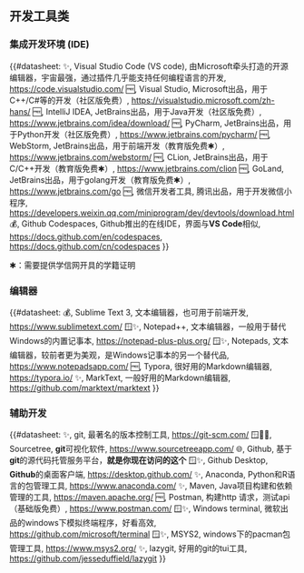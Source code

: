 ## 开发工具类

### 集成开发环境 (IDE)

{{#datasheet:
✨, Visual Studio Code (VS code), 由Microsoft牵头打造的开源编辑器，宇宙最强，通过插件几乎能支持任何编程语言的开发, https://code.visualstudio.com/
🆓, Visual Studio, Microsoft出品，用于C++/C#等的开发（社区版免费）, https://visualstudio.microsoft.com/zh-hans/
🆓, IntelliJ IDEA, JetBrains出品，用于Java开发（社区版免费）, https://www.jetbrains.com/idea/download/
🆓, PyCharm, JetBrains出品，用于Python开发（社区版免费）, https://www.jetbrains.com/pycharm/
🆓, WebStorm, JetBrains出品，用于前端开发（教育版免费✱）, https://www.jetbrains.com/webstorm/
🆓, CLion, JetBrains出品，用于C/C++开发（教育版免费✱）, https://www.jetbrains.com/clion
🆓, GoLand, JetBrains出品，用于golang开发（教育版免费✱）, https://www.jetbrains.com/go
🆓, 微信开发者工具, 腾讯出品，用于开发微信小程序, https://developers.weixin.qq.com/miniprogram/dev/devtools/download.html
💰, Github Codespaces, Github推出的在线IDE，界面与**VS Code**相似, https://docs.github.com/en/codespaces, https://docs.github.com/cn/codespaces
}}

✱：需要提供学信网开具的学籍证明

### 编辑器
{{#datasheet:
💰, Sublime Text 3, 文本编辑器，也可用于前端开发, https://www.sublimetext.com/
🪟✨, Notepad++, 文本编辑器，一般用于替代Windows的内置记事本, https://notepad-plus-plus.org/
🪟✨, Notepads, 文本编辑器，较前者更为美观，是Windows记事本的另一个替代品, https://www.notepadsapp.com/
🆓, Typora, 很好用的Markdown编辑器, https://typora.io/
✨, MarkText, 一般好用的Markdown编辑器, https://github.com/marktext/marktext
}}

### 辅助开发

{{#datasheet:
✨, git, 最著名的版本控制工具, https://git-scm.com/
🪟🍏✨, Sourcetree, **git**可视化软件, https://www.sourcetreeapp.com/
🌐, Github, 基于**git**的源代码托管服务平台，**就是你现在访问的这个**
🪟✨, Github Desktop, **Github**的桌面客户端, https://desktop.github.com/
✨, Anaconda, Python和R语言的包管理工具, https://www.anaconda.com/
✨, Maven, Java项目构建和依赖管理的工具, https://maven.apache.org/
🆓, Postman, 构建http 请求，测试api（基础版免费）, https://www.postman.com/
🪟✨, Windows terminal, 微软出品的windows下模拟终端程序，好看高效, https://github.com/microsoft/terminal
🪟✨, MSYS2, windows下的pacman包管理工具, https://www.msys2.org/
✨, lazygit, 好用的git的tui工具, https://github.com/jesseduffield/lazygit
}}
